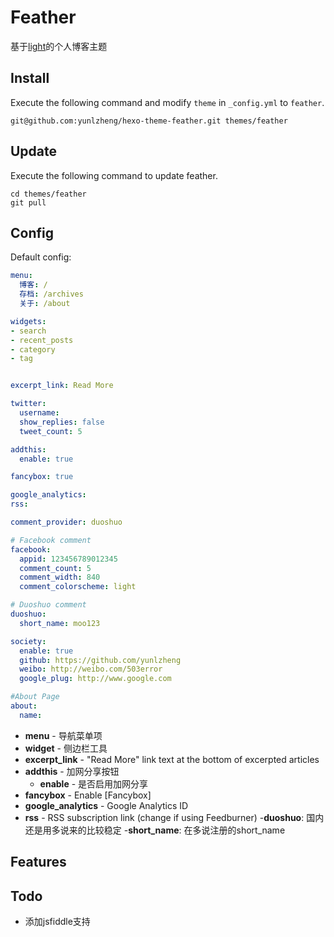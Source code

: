 # Feather

基于[light](https://github.com/tommy351/hexo-theme-light)的个人博客主题

## Install

Execute the following command and modify `theme` in `_config.yml` to `feather`.

```
git@github.com:yunlzheng/hexo-theme-feather.git themes/feather
```

## Update

Execute the following command to update feather.

```
cd themes/feather
git pull
```

## Config

Default config:

``` yaml
menu:
  博客: /
  存档: /archives
  关于: /about

widgets:
- search
- recent_posts
- category
- tag


excerpt_link: Read More

twitter:
  username:
  show_replies: false
  tweet_count: 5

addthis:
  enable: true

fancybox: true

google_analytics:
rss:

comment_provider: duoshuo

# Facebook comment
facebook:
  appid: 123456789012345
  comment_count: 5
  comment_width: 840
  comment_colorscheme: light

# Duoshuo comment
duoshuo:
  short_name: moo123

society:
  enable: true
  github: https://github.com/yunlzheng
  weibo: http://weibo.com/503error
  google_plug: http://www.google.com

#About Page
about:
  name:
```

- **menu** - 导航菜单项
- **widget** - 侧边栏工具
- **excerpt_link** - "Read More" link text at the bottom of excerpted articles
- **addthis** - 加网分享按钮
  - **enable** - 是否启用加网分享
- **fancybox** - Enable [Fancybox]
- **google_analytics** - Google Analytics ID
- **rss** - RSS subscription link (change if using Feedburner)
-**duoshuo**: 国内还是用多说来的比较稳定
  -**short_name**: 在多说注册的short_name 

## Features


## Todo
  
   * 添加jsfiddle支持
